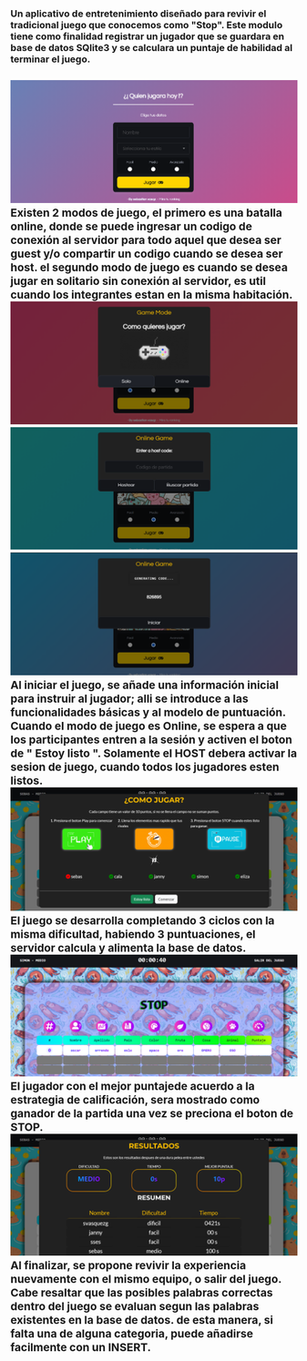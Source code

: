 <strong><h3>Un aplicativo de entretenimiento diseñado para revivir el tradicional juego que conocemos como "Stop". Este modulo tiene como finalidad registrar un jugador que se guardara
en base de datos SQlite3 y se calculara un puntaje de habilidad al terminar el juego.<h3>
![](https://github.com/sebasquez123/StopGameApp/blob/main/Figura-inicio.png)
Existen 2 modos de juego, el primero es una batalla online, donde se puede ingresar un codigo de conexión al servidor para todo aquel que desea ser guest y/o compartir un 
codigo cuando se desea ser host. el segundo modo de juego es cuando se desea jugar en solitario sin conexión al servidor, es util cuando los integrantes estan en la misma
habitación.
![](https://github.com/sebasquez123/StopGameApp/blob/main/Figura-solitario.png)
![](https://github.com/sebasquez123/StopGameApp/blob/main/Figura-EnterCode.png)
![](https://github.com/sebasquez123/StopGameApp/blob/main/Figura-HostCode.png)
Al iniciar el juego, se añade una información inicial para instruir al jugador; alli se introduce a las funcionalidades básicas y al modelo de puntuación. Cuando el modo de
juego es Online, se espera a que los participantes entren a la sesión y activen el boton de " Estoy listo ".
Solamente el HOST debera activar la sesion de juego, cuando todos los jugadores esten listos.
![](https://github.com/sebasquez123/StopGameApp/blob/main/Figura-instructivo.png)
El juego se desarrolla completando 3 ciclos con la misma dificultad, habiendo 3 puntuaciones, el servidor calcula y alimenta la base de datos. 
![](https://github.com/sebasquez123/StopGameApp/blob/main/Figura-Juego.png)
El jugador con el mejor puntajede acuerdo a la estrategia de calificación, sera mostrado como ganador de la partida una vez se preciona el boton
de STOP.
![](https://github.com/sebasquez123/StopGameApp/blob/main/Figura-finalizacionJuego.png)
Al finalizar, se propone revivir la experiencia nuevamente con el mismo equipo, o salir del juego. Cabe resaltar que las posibles palabras correctas dentro del juego se evaluan
segun las palabras existentes en la base de datos. de esta manera, si falta una de alguna categoria, puede añadirse facilmente con un INSERT.<strong>
